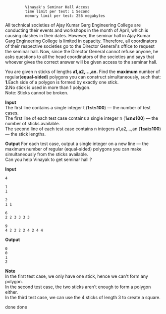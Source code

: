 ```
         Vinayak's Seminar Hall Access
         time limit per test: 1 Second
         memory limit per test: 256 megabytes
```



All technical societies of Ajay Kumar Garg Engineering College are conducting their events and workshops in the month of April, which is causing clashes in their dates. However, the seminar hall in Ajay Kumar Garg Engineering College is limited in capacity. Therefore, all coordinators of their respective societies go to the Director General's office to request the seminar hall. Now, since the Director General cannot refuse anyone, he asks questions to all the head coordinators of the societies and says that whoever gives the correct answer will be given access to the seminar hall.

You are given n sticks of lengths **a1,a2,…,an.** Find the **maximum** number of regular(**equal-sided**) polygons you can construct simultaneously, such that:  
**1**.Each side of a polygon is formed by exactly one stick.  
**2**.No stick is used in more than 1 polygon.  
Note: Sticks cannot be broken.

**Input**  
The first line contains a single integer t (**1≤t≤100**) — the number of test cases.  
The first line of each test case contains a single integer n (**1≤n≤100**) — the number of sticks available.  
The second line of each test case contains n integers a1,a2,…,an (**1≤ai≤100**) — the stick lengths.

**Output**
For each test case, output a single integer on a new line — the maximum number of regular (equal-sided) polygons you can make simultaneously from the sticks available.  
Can you help Vinayak to get seminar hall ?  

**Input** 

    4  

    1  
    1  

    2  
    1 1  

    6  
    2 2 3 3 3 3  

    9  
    4 2 2 2 2 4 2 4 4  

**Output**  

    0  
    0  
    1  
    2  

**Note**  
In the first test case, we only have one stick, hence we can't form any polygon.  
In the second test case, the two sticks aren't enough to form a polygon either.  
In the third test case, we can use the 4 sticks of length 3 to create a square.

done done